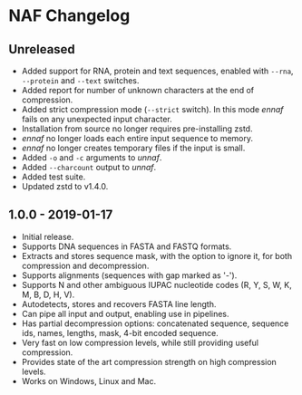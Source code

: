 # NAF Changelog

## Unreleased
- Added support for RNA, protein and text sequences, enabled with `--rna`, `--protein` and `--text` switches.
- Added report for number of unknown characters at the end of compression.
- Added strict compression mode (`--strict` switch). In this mode _ennaf_ fails on any unexpected input character.
- Installation from source no longer requires pre-installing zstd.
- _ennaf_ no longer loads each entire input sequence to memory.
- _ennaf_ no longer creates temporary files if the input is small.
- Added `-o` and `-c` arguments to _unnaf_.
- Added `--charcount` output to _unnaf_.
- Added test suite.
- Updated zstd to v1.4.0.

## 1.0.0 - 2019-01-17
- Initial release.
- Supports DNA sequences in FASTA and FASTQ formats.
- Extracts and stores sequence mask, with the option to ignore it, for both compression and decompression.
- Supports alignments (sequences with gap marked as '-').
- Supports N and other ambiguous IUPAC nucleotide codes (R, Y, S, W, K, M, B, D, H, V).
- Autodetects, stores and recovers FASTA line length.
- Can pipe all input and output, enabling use in pipelines.
- Has partial decompression options: concatenated sequence, sequence ids, names, lengths, mask, 4-bit encoded sequence.
- Very fast on low compression levels, while still providing useful compression.
- Provides state of the art compression strength on high compression levels.
- Works on Windows, Linux and Mac.
